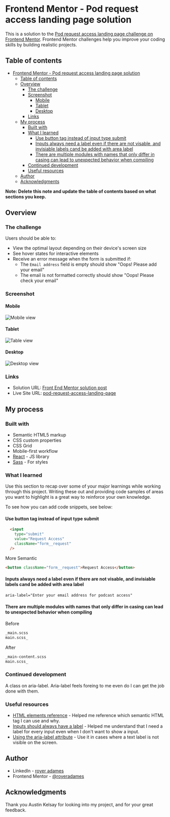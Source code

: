 # Frontend Mentor - Pod request access landing page solution

This is a solution to the [Pod request access landing page challenge on Frontend Mentor](https://www.frontendmentor.io/challenges/pod-request-access-landing-page-eyTmdkLSG). Frontend Mentor challenges help you improve your coding skills by building realistic projects. 

## Table of contents

- [Frontend Mentor - Pod request access landing page solution](#frontend-mentor---pod-request-access-landing-page-solution)
  - [Table of contents](#table-of-contents)
  - [Overview](#overview)
    - [The challenge](#the-challenge)
    - [Screenshot](#screenshot)
      - [Mobile](#mobile)
      - [Tablet](#tablet)
      - [Desktop](#desktop)
    - [Links](#links)
  - [My process](#my-process)
    - [Built with](#built-with)
    - [What I learned](#what-i-learned)
      - [Use button tag instead of input type submit](#use-button-tag-instead-of-input-type-submit)
      - [Inputs always need a label even if there are not visable, and invisiable labels cand be added with area label](#inputs-always-need-a-label-even-if-there-are-not-visable-and-invisiable-labels-cand-be-added-with-area-label)
      - [There are multiple modules with names that only differ in casing can lead to unexpected behavior when compiling](#there-are-multiple-modules-with-names-that-only-differ-in-casing-can-lead-to-unexpected-behavior-when-compiling)
    - [Continued development](#continued-development)
    - [Useful resources](#useful-resources)
  - [Author](#author)
  - [Acknowledgments](#acknowledgments)

**Note: Delete this note and update the table of contents based on what sections you keep.**

## Overview

### The challenge

Users should be able to:

- View the optimal layout depending on their device's screen size
- See hover states for interactive elements
- Receive an error message when the form is submitted if:
  - The `Email address` field is empty should show "Oops! Please add your email"
  - The email is not formatted correctly should show "Oops! Please check your email"

### Screenshot
#### Mobile
![Mobile view](./readme_assets/mobile-view.png)
#### Tablet
![Table view](./readme_assets/tablet-view.png)
#### Desktop
![Desktop view](./readme-assets/../readme_assets/desktop-view.png)
### Links

- Solution URL: [Front End Mentor solution post](https://www.frontendmentor.io/solutions/pod-request-access-landing-page-react-sass-css-grid-app-SHAnNHC6z)
- Live Site URL: [pod-request-access-landing-page](https://royer-adames-pod-request.vercel.app/)

## My process

### Built with

- Semantic HTML5 markup
- CSS custom properties
- CSS Grid
- Mobile-first workflow
- [React](https://reactjs.org/) - JS library
- [Sass](https://sass-lang.com/) - For styles

### What I learned

Use this section to recap over some of your major learnings while working through this project. Writing these out and providing code samples of areas you want to highlight is a great way to reinforce your own knowledge.

To see how you can add code snippets, see below:
#### Use button tag instead of input type submit
```html
  <input
    type="submit"
    value="Request Access"
    className="form__request"
  />
```
More Semantic
```html
<button className="form__request">Request Access</button>
```

#### Inputs always need a label even if there are not visable, and invisiable labels cand be added with area label
```html
aria-label="Enter your email address for podcast access"
```

#### There are multiple modules with names that only differ in casing can lead to unexpected behavior when compiling
Before
```html
_main.scss
main.scss_
```
After
```html
_main-content.scss
main.scss_
```
### Continued development

A class on aria-label. Aria-label feels foreing to me even do I can get the job done with them. 

### Useful resources

- [HTML elements reference](https://developer.mozilla.org/en-US/docs/Web/HTML/Element) - Helped me reference which semantic HTML tag I can use and why.
- [Inputs should always have a label](https://css-tricks.com/html-inputs-and-labels-a-love-story/) - Helped me understand that I need a label for every input even when I don't want to show a input.
- [Using the aria-label attribute](https://developer.mozilla.org/en-US/docs/Web/Accessibility/ARIA/ARIA_Techniques/Using_the_aria-label_attribute) - Use it in cases where a text label is not visible on the screen.

## Author

- LinkedIn - [royer adames](https://www.linkedin.com/in/royer-adames/)
- Frontend Mentor - [@royeradames](https://www.frontendmentor.io/profile/royeradames)

## Acknowledgments

Thank you Austin Kelsay for looking into my project, and for your great feedback.